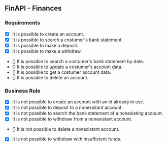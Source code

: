 ## FinAPI - Finances

### Requirements

- [x] It is possible to create an account.
- [x] It is possible to search a costumer's bank statement.
- [x] It is possible to make a deposit.
- [x] It is possible to make a withdraw.
- [] It is possible to search a costumer's bank statement by date.
- [] It is possible to update a costumer's account data.
- [] It is possible to get a costumer account data.
- [] It is possible to delete an account.

### Business Rule

- [x] It is not possible to create an account with an id already in use.
- [x] It is not possible to deposit to a nonexistant account.
- [x] It is not possible to search the bank statement of a nonexisting account.
- [x] It is not possible to withdraw from a nonexistant account.
- [] It is not possible to delete a nonexistant account.
- [x] It is not possible to withdraw with insufficient funds.
